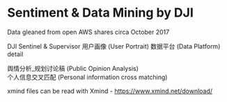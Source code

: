 # Sentiment & Data Mining by DJI

Data gleaned from open AWS shares circa October 2017

DJI Sentinel & Supervisor 用户画像 (User Portrait) 数据平台 (Data Platform) detail<br>

舆情分析_规划讨论稿 (Public Opinion Analysis)<br>
个人信息交叉匹配 (Personal information cross matching)<br>

xmind files can be read with Xmind - https://www.xmind.net/download/



